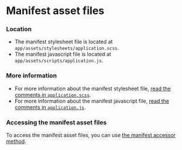 # Manifest asset files

### Location <a id="location"></a>

* The manifest stylesheet file is located at `app/assets/stylesheets/application.scss`.
* The manifest javascript file is located at `app/assets/scripts/application.js`.

### More information <a id="more-information"></a>

* For more information about the manifest stylesheet file, [read the comments in `application.scss`](https://github.com/eucalypt-framework/eucalypt/blob/master/lib/eucalypt/eucalypt-core/templates/eucalypt/app/assets/stylesheets/application.scss).
* For more information about the manifest javascript file, [read the comments in `application.js`](https://github.com/eucalypt-framework/eucalypt/blob/master/lib/eucalypt/eucalypt-core/templates/eucalypt/app/assets/scripts/application.js).

### Accessing the manifest asset files <a id="accessing-the-manifest-asset-files"></a>

To access the manifest asset files, you can use [the manifest accessor method](../manifest-accessor.md).

